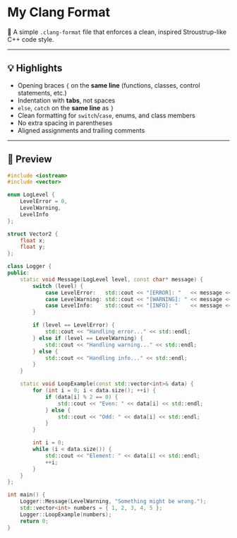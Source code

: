 # My Clang Format

🧹 A simple `.clang-format` file that enforces a clean, inspired Stroustrup-like C++ code style.

---

## 💡 Highlights

- Opening braces `{` on the **same line** (functions, classes, control statements, etc.)
- Indentation with **tabs**, not spaces
- `else`, `catch` on the **same line** as `}`
- Clean formatting for `switch`/`case`, enums, and class members
- No extra spacing in parentheses
- Aligned assignments and trailing comments

---

## 📐 Preview

```cpp
#include <iostream>
#include <vector>

enum LogLevel {
	LevelError = 0,
	LevelWarning,
	LevelInfo
};

struct Vector2 {
	float x;
	float y;
};

class Logger {
public:
	static void Message(LogLevel level, const char* message) {
		switch (level) {
			case LevelError:   std::cout << "[ERROR]: "   << message << std::endl; break;
			case LevelWarning: std::cout << "[WARNING]: " << message << std::endl; break;
			case LevelInfo:    std::cout << "[INFO]: "    << message << std::endl; break;
		}

		if (level == LevelError) {
			std::cout << "Handling error..." << std::endl;
		} else if (level == LevelWarning) {
			std::cout << "Handling warning..." << std::endl;
		} else {
			std::cout << "Handling info..." << std::endl;
		}
	}

	static void LoopExample(const std::vector<int>& data) {
		for (int i = 0; i < data.size(); ++i) {
			if (data[i] % 2 == 0) {
				std::cout << "Even: " << data[i] << std::endl;
			} else {
				std::cout << "Odd: " << data[i] << std::endl;
			}
		}

		int i = 0;
		while (i < data.size()) {
			std::cout << "Element: " << data[i] << std::endl;
			++i;
		}
	}
};

int main() {
	Logger::Message(LevelWarning, "Something might be wrong.");
	std::vector<int> numbers = { 1, 2, 3, 4, 5 };
	Logger::LoopExample(numbers);
	return 0;
}

